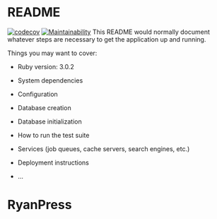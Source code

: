 # README
[![codecov](https://codecov.io/gh/rhurtis/RyanPress/branch/main/graph/badge.svg?token=3X5XI8PION)](https://codecov.io/gh/rhurtis/RyanPress)
[![Maintainability](https://api.codeclimate.com/v1/badges/63845af5f2efbbac9722/maintainability)](https://codeclimate.com/github/rhurtis/RyanPress/maintainability)
This README would normally document whatever steps are necessary to get the
application up and running.

Things you may want to cover:

* Ruby version: 3.0.2

* System dependencies

* Configuration

* Database creation

* Database initialization

* How to run the test suite

* Services (job queues, cache servers, search engines, etc.)

* Deployment instructions

* ...
# RyanPress
